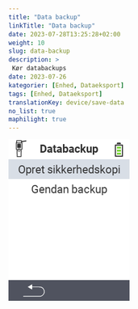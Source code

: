```yaml
---
title: "Data backup"
linkTitle: "Data backup"
date: 2023-07-28T13:25:28+02:00
weight: 10
slug: data-backup
description: >
 Kør databackups
date: 2023-07-26
kategorier: [Enhed, Dataeksport]
tags: [Enhed, Dataeksport]
translationKey: device/save-data
no_list: true
maphilight: true
---
```

<img src="backup.png" alt="VitalControl Data management" title="Data management" usemap="#workmap" class="maphilight" />

<map name="workmap">
  <area shape="rect" coords="2,40,238,80" alt="Create backup" title="Instruktionerne for at oprette en backup kan findes her&#10;Museklik: åbn dokumentation" href="/da/docs/backup/backup/">

  <area shape="rect" coords="2,80,238,120" alt="Restore backup" title="Instruktionerne for at gendanne en backup kan findes her&#10;Museklik: åbn dokumentation" href="/da/docs/backup/restore/">

  <area shape="rect" coords="2,282,120,319" alt="Back" title="Hop tilbage et niveau&#10;Museklik: åbn dokumentation" href="/da/docs/device/data-management/">
</map>
